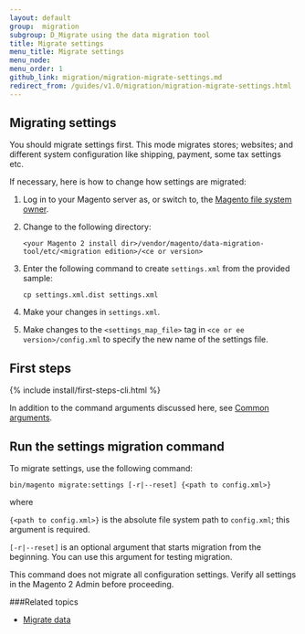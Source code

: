 ```yaml
---
layout: default
group:  migration
subgroup: D_Migrate using the data migration tool
title: Migrate settings
menu_title: Migrate settings
menu_node:
menu_order: 1
github_link: migration/migration-migrate-settings.md
redirect_from: /guides/v1.0/migration/migration-migrate-settings.html
---
```


  
<h2 id="migrate-command-settings">Migrating settings</h2>
You should migrate settings first. This mode migrates stores; websites; and different system configuration like shipping, payment, some tax settings etc. 

If necessary, here is how to change how settings are migrated:

1.	Log in to your Magento server as, or switch to, the <a href="{{ site.gdeurl }}install-gde/prereq/apache-user.html">Magento file system owner</a>.
2.	Change to the following directory:

		<your Magento 2 install dir>/vendor/magento/data-migration-tool/etc/<migration edition>/<ce or version>
1. 	Enter the following command to create `settings.xml` from the provided sample:

		cp settings.xml.dist settings.xml
2. Make your changes in `settings.xml`.
3. Make changes to the `<settings_map_file>` tag in `<ce or ee version>/config.xml` to specify the new name of the settings file.

<h2 id="migrate-first">First steps</h2>
{% include install/first-steps-cli.html %}

In addition to the command arguments discussed here, see <a href="{{ site.gdeurl }}install-gde/install/cli/install-cli-subcommands.html#instgde-cli-subcommands-common">Common arguments</a>.

<h2 id="migrate-data-cmd">Run the settings migration command</h2>
To migrate settings, use the following command:

	bin/magento migrate:settings [-r|--reset] {<path to config.xml>}

where

`{<path to config.xml>}` is the absolute file system path to `config.xml`; this argument is required.

`[-r|--reset]` is an optional argument that starts migration from the beginning. You can use this argument for testing migration.

<div class="bs-callout bs-callout-info" id="info">
<span class="glyphicon-class">
  <p>This command does not migrate all configuration settings. Verify all settings in the Magento 2 Admin before proceeding.</p></span>
</div>

###Related topics

* <a href="{{ site.gdeurl }}migration/migration-migrate-data.html">Migrate data</a>
